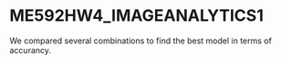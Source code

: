 # ME592HW4_IMAGEANALYTICS1
We compared several combinations to find the best model in terms of accurancy.
